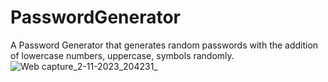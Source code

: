# PasswordGenerator 
A Password Generator that generates random passwords with the addition of lowercase numbers, uppercase, symbols randomly.![Web capture_2-11-2023_204231_](https://github.com/Delight2003/PasswordGenerator/assets/99214581/d48ad408-b546-4e00-b6e2-51de179244c0)
